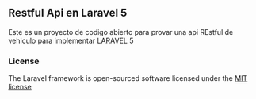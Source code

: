 ## Restful Api en Laravel 5 

Este es un proyecto de codigo abierto para provar una api REstful de vehiculo para implementar LARAVEL 5

### License

The Laravel framework is open-sourced software licensed under the [MIT license](http://opensource.org/licenses/MIT)

